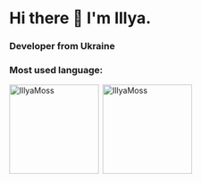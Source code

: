 ### 

<h1 align=>Hi there 👋 I'm Illya.</h1>
<h3 align=>Developer from Ukraine</h3>

<h3 align="left">Most used language:</h3>

<p><img align="left" src="https://github-readme-stats.vercel.app/api/top-langs?username=qXytreXp&show_icons=true&locale=en&layout=compact&theme=light" alt="IllyaMoss" height="160px"/></p>

<p>&nbsp;<img align="center" src="https://github-readme-stats.vercel.app/api?username=qXytreXp&show_icons=true&locale=en&theme=light" alt="IllyaMoss" height="160px"/></p>
